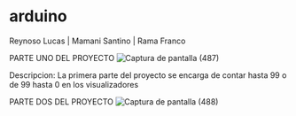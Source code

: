# arduino
Reynoso Lucas | Mamani Santino | Rama Franco


PARTE UNO DEL PROYECTO
![Captura de pantalla (487)](https://github.com/LucasReynoso4/arduino/assets/111331322/a0d9dbdc-7a6d-4218-997c-dca66fbaab6a)

Descripcion:
La primera parte del proyecto se encarga de contar hasta 99 o de 99 hasta 0 en los visualizadores

PARTE DOS DEL PROYECTO
![Captura de pantalla (488)](https://github.com/LucasReynoso4/arduino/assets/111331322/bc4292d1-29c9-4f50-a5b1-0ecb373ca3b3)


